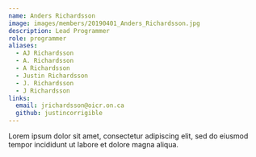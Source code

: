 ```yaml
---
name: Anders Richardsson
image: images/members/20190401_Anders_Richardsson.jpg
description: Lead Programmer
role: programmer
aliases:
  - AJ Richardsson
  - A. Richardsson
  - A Richardsson
  - Justin Richardsson
  - J. Richardsson
  - J Richardsson
links:
  email: jrichardsson@oicr.on.ca
  github: justincorrigible
---
```


Lorem ipsum dolor sit amet, consectetur adipiscing elit, sed do eiusmod tempor incididunt ut labore et dolore magna aliqua.
